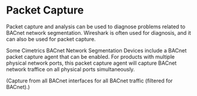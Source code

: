 # Packet Capture
Packet capture and analysis can be used to diagnose problems related to BACnet network segmentation.  Wireshark is often used for diagnosis, and it can also be used for packet capture.

Some Cimetrics BACnet Network Segmentation Devices include a BACnet packet capture agent that can be enabled.  For products with multiple physical network ports, this packet capture agent will capture BACnet network traffice on all physical ports simultaneously.

(Capture from all BACnet interfaces for all BACnet traffic (filtered for BACnet).)
